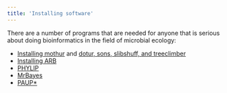 ```yaml
---
title: 'Installing software'
---
```

There are a number of programs that are needed for anyone that is
serious about doing bioinformatics in the field of microbial ecology:

-   [ Installing
    mothur](General_operations#Installing_mothur) and [dotur,
    sons, slibshuff, and
    treeclimber](https://schloss.micro.umass.edu/software/)
-   [Installing ARB](Installing_ARB)
-   [PHYLIP](https://evolution.genetics.washington.edu/phylip.html)
-   [MrBayes](https://mrbayes.csit.fsu.edu/)
-   [PAUP\*](https://paup.csit.fsu.edu/)
